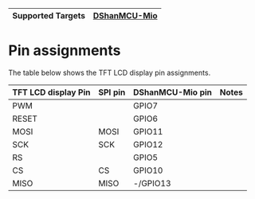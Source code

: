 | Supported Targets | [DShanMCU-Mio](https://forums.100ask.net/c/esp/esp32s3/50) |
| ----------------- | ------------ |

# Pin assignments

The table below shows the TFT LCD display pin assignments.

TFT LCD display Pin      | SPI pin | DShanMCU-Mio pin     |  Notes
-------------------------|---------|----------------------|-------------
 PWM                     |         | GPIO7                |
 RESET                   |         | GPIO6                |
 MOSI                    | MOSI    | GPIO11               |
 SCK                     | SCK     | GPIO12               |
 RS                      |         | GPIO5                |
 CS                      | CS      | GPIO10               |
 MISO                    | MISO    | -/GPIO13             |
